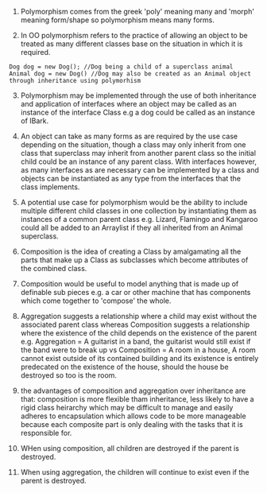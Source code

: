 1. Polymorphism comes from the greek 'poly' meaning many and 'morph' meaning form/shape so polymorphism means many forms.

2. In OO polymorphism refers to the practice of allowing an object to be treated as many different classes base on the situation in which it is required.
```
Dog dog = new Dog(); //Dog being a child of a superclass animal
Animal dog = new Dog() //Dog may also be created as an Animal object through inheritance using polymorhism
```    

3. Polymorphism may be implemented through the use of both inheritance and application of interfaces where an object may be called as an instance of the interface Class e.g a dog could be called as an instance of IBark.

4. An object can take as many forms as are required by the use case depending on the situation, though a class may only inherit from one class that superclass may inherit from another parent class so the initial child could be an instance of any parent class. With interfaces however, as many interfaces as are necessary can be implemented by a class and objects can be instantiated as any type from the interfaces that the class implements.

5. A potential use case for polymorphism would be the ability to include multiple different child classes in one collection by instantiating them as instances of a common parent class e.g.
Lizard, Flamingo and Kangaroo could all be added to an Arraylist<Animal> if they all inherited from an Animal superclass.

6. Composition is the idea of creating a Class by amalgamating all the parts that make up a Class as subclasses which become attributes of the combined class.

7. Composition would be useful to model anything that is made up of definable sub pieces e.g. a car or other machine that has components which come together to 'compose' the whole.

8. Aggregation suggests a relationship where a child may exist without the associated parent class whereas Composition suggests a relationship where the existence of the child depends on the existence of the parent e.g. Aggregation = A guitarist in a band, the guitarist would still exist if the band were to break up vs Composition = A room in a house, A room cannot exist outside of its contained building and its existence is entirely predecated on the existence of the house, should the house be destroyed so too is the room.

9. the advantages of composition and aggregation over inheritance are that: composition is more flexible tham inheritance, less likely to have a rigid class heirarchy which may be difficult to manage and easily adheres to encapsulation which allows code to be more manageable because each composite part is only dealing with the tasks that it is responsible for.

10. WHen using composition, all children are destroyed if the parent is destroyed.

11. When using aggregation, the children will continue to exist even if the parent is destroyed.

